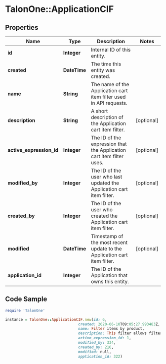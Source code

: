# TalonOne::ApplicationCIF

## Properties

Name | Type | Description | Notes
------------ | ------------- | ------------- | -------------
**id** | **Integer** | Internal ID of this entity. | 
**created** | **DateTime** | The time this entity was created. | 
**name** | **String** | The name of the Application cart item filter used in API requests. | 
**description** | **String** | A short description of the Application cart item filter. | [optional] 
**active_expression_id** | **Integer** | The ID of the expression that the Application cart item filter uses. | [optional] 
**modified_by** | **Integer** | The ID of the user who last updated the Application cart item filter. | [optional] 
**created_by** | **Integer** | The ID of the user who created the Application cart item filter. | [optional] 
**modified** | **DateTime** | Timestamp of the most recent update to the Application cart item filter. | [optional] 
**application_id** | **Integer** | The ID of the Application that owns this entity. | 

## Code Sample

```ruby
require 'TalonOne'

instance = TalonOne::ApplicationCIF.new(id: 6,
                                 created: 2020-06-10T09:05:27.993483Z,
                                 name: Filter items by product,
                                 description: This filter allows filtering by shoes,
                                 active_expression_id: 1,
                                 modified_by: 334,
                                 created_by: 216,
                                 modified: null,
                                 application_id: 322)
```


